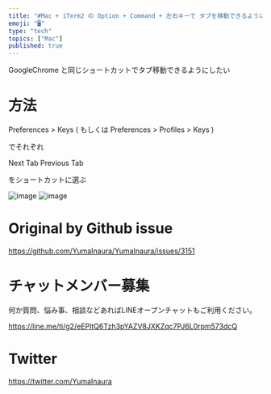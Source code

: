 ```yaml
---
title: "#Mac + iTerm2 の Option + Command + 左右キーで タブを移動できるようにする"
emoji: "🖥"
type: "tech"
topics: ["Mac"]
published: true
---
```


GoogleChrome と同じショートカットでタブ移動できるようにしたい


# 方法

Preferences > Keys 
( もしくは Preferences > Profiles > Keys )

でそれぞれ

Next Tab
Previous Tab 

をショートカットに選ぶ

![image](https://user-images.githubusercontent.com/13635059/81458464-7bd77200-91d5-11ea-9300-a0d5f6ff16e2.png)
![image](https://user-images.githubusercontent.com/13635059/81458463-7b3edb80-91d5-11ea-9deb-fb1b53fc7326.png)


# Original by Github issue

https://github.com/YumaInaura/YumaInaura/issues/3151











<!-- Update From Qiita API -->

# チャットメンバー募集


何か質問、悩み事、相談などあればLINEオープンチャットもご利用ください。

https://line.me/ti/g2/eEPltQ6Tzh3pYAZV8JXKZqc7PJ6L0rpm573dcQ





# Twitter


https://twitter.com/YumaInaura


<!-- Update From Qiita API -->


